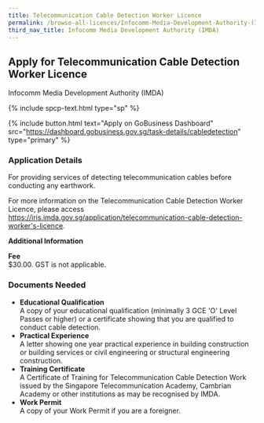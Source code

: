 ```yaml
---
title: Telecommunication Cable Detection Worker Licence
permalink: /browse-all-licences/Infocomm-Media-Development-Authority-(IMDA)/Telecommunication-Cable-Detection-Worker-Licence
third_nav_title: Infocomm Media Development Authority (IMDA)
---
```


## Apply for Telecommunication Cable Detection Worker Licence

Infocomm Media Development Authority (IMDA)

{% include spcp-text.html type="sp" %}

{% include button.html text="Apply on GoBusiness Dashboard" src="https://dashboard.gobusiness.gov.sg/task-details/cabledetection" type="primary" %}

<H3>Application Details</H3>

<p>For providing services of detecting telecommunication cables before conducting any earthwork.</p>
<p>
For more information on the Telecommunication Cable Detection Worker Licence, please access <a href="https://iris.imda.gov.sg/application/telecommunication-cable-detection-worker's-licence" target="_blank" rel="noopener">https://iris.imda.gov.sg/application/telecommunication-cable-detection-worker's-licence</a>.
</p>

<strong>Additional Information</strong>

<p>
    <strong>Fee</strong>
    <br>$30.00. GST is not applicable.
</p>

<H3>Documents Needed</H3>

<ul>
    <li>
        <strong>Educational Qualification</strong>
        <br>A copy of your educational qualification (minimally 3 GCE 'O' Level Passes or higher) or a certificate showing that you are qualified to conduct cable detection.
    </li>
    <li>
        <strong>Practical Experience</strong>
        <br>A letter showing one year practical experience in building construction or building services or civil engineering or structural engineering construction.
    </li>
    <li>
        <strong>Training Certificate</strong>
        <br>A Certificate of Training for Telecommunication Cable Detection Work issued by the Singapore Telecommunication Academy, Cambrian Academy or other institutions as may be recognised by IMDA.
    </li>
    <li>
        <strong>Work Permit</strong>
        <br>A copy of your Work Permit if you are a foreigner.
    </li>
</ul>
